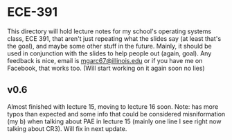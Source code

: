 # ECE-391

This directory will hold lecture notes for my school's operating systems class, ECE 391, that aren't just repeating what the slides say (at least that's the goal), and maybe some other stuff in the future. Mainly, it should be used in conjunction with the slides to help people out (again, goal). Any feedback is nice, email is mgarc67@illinois.edu or if you have me on Facebook, that works too. (Will start working on it again soon no lies)

## v0.6
Almost finished with lecture 15, moving to lecture 16 soon. Note: has more typos than expected and some info that could be considered misniformation (my b) when talking about PAE in lecture 15 (mainly one line I see right now talking about CR3). Will fix in next update.
